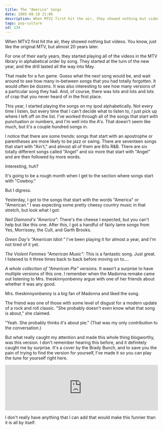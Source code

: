 ```yaml
---
title: The "America" Songs
date: 2005-08-18 21:06
description: When MTV2 first hit the air, they showed nothing but videos.  You know, just like the original MTV, but almost 20 years later.  For one of their early years, they started playing all of the videos in the MTV library in alphabetical order by song.  They started at the turn of the new year, and the drill lasted all the way into May.
tags: pop-culture
id: 134
---
```

When MTV2 first hit the air, they showed nothing but videos.  You know, just like the original MTV, but almost 20 years later.

For one of their early years, they started playing all of the videos in the MTV library in alphabetical order by song.  They started at the turn of the new year, and the drill lasted all the way into May.

That made for a fun game.  Guess what the next song would be, and wait around to see how many in-between songs that you had totally forgotten.  It would often be dozens.  It was also interesting to see how many versions of a particular song they had.  And, of course, there was lots and lots and lots of crap that you never heard of in the first place.

This year, I started playing the songs on my ipod alphabetically.  Not every time I listen, but every time that I can't decide what to listen to, I just pick up where I left off on the list.  I've worked through all of the songs that start with punctuation or numbers, and I'm well into the A's.  That doesn't seem like much, but it's a couple hundred songs in.

I notice that there are some trends:  songs that start with an apostrophe or parentheses are more likely to be jazz or swing.  There are seventeen songs that start with "Ain't," and almost all of them are 60s R&B.  There are six totally different songs called "Angel" and six more that start with "Angel" and are then followed by more words.

Interesting, huh?

It's going to be a rough month when I get to the section where songs start with "Cowboy."

But I digress.

Yesterday, I got to the songs that start with the words "America" or "American."  I was expecting some pretty cheesy country music in that stretch, but look what I got:

*Neil Diamond's "America":*  There's the cheese I expected, but you can't help but like this one.  After this, I got a handful of fairly lame songs from Yes, Morrissey, the Cult, and Garth Brooks.

*Green Day's "American Idiot:"*  I've been playing it for almost a year, and I'm not tired of it yet.

*The Violent Femmes "American Music":*  This is a fantastic song.  Just great.  I listened to it three times back to back before moving on to....

*A whole collection of "American Pie" versions.*  It wasn't a surprise to have multiple versions of this one.  I remember when the Madonna remake came out listening to Mrs. theskinnyonbenny argue with one of her friends about whether it was any good.

Mrs. theskinnyonbenny is a big fan of Madonna and liked the song.

The friend was one of those with some level of disgust for a modern update of a rock and roll classic.  "She probably doesn't even know what that song is about," she claimed.

"Yeah.  She probably thinks it's about pie." (That was my only contribution to the conversation.)

But what really caught my attention and made this whole thing blogworthy, was this version.  I don't remember hearing this before, and it definitely caught me by surprise.  It's a cover by the Brady Bunch, and to save you the pain of trying to find the version for yourself, I've made it so you can play the tune for yourself right here.  

<iframe allow="autoplay *; encrypted-media *;" frameborder="0" height="150" style="width:100%;max-width:660px;overflow:hidden;background:transparent;" sandbox="allow-forms allow-popups allow-same-origin allow-scripts allow-storage-access-by-user-activation allow-top-navigation-by-user-activation" src="https://embed.music.apple.com/us/album/american-pie/1452808950?i=1452809473"></iframe>

I don't really have anything that I can add that would make this funnier than it is all by itself.
